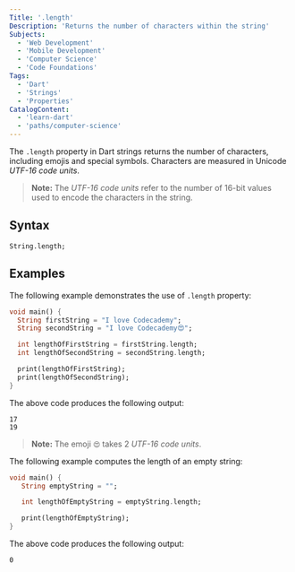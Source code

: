 ```yaml
---
Title: '.length'
Description: 'Returns the number of characters within the string'
Subjects:
  - 'Web Development'
  - 'Mobile Development'
  - 'Computer Science'
  - 'Code Foundations'
Tags:
  - 'Dart'
  - 'Strings'
  - 'Properties'
CatalogContent:
  - 'learn-dart'
  - 'paths/computer-science'
---
```


The `.length` property in Dart strings returns the number of characters, including emojis and special symbols. Characters are measured in Unicode _UTF-16 code units_.

> **Note:** The _UTF-16 code units_ refer to the number of 16-bit values used to encode the characters in the string.

## Syntax

```pseudo
String.length;
```

## Examples

The following example demonstrates the use of `.length` property:

```dart
void main() {
  String firstString = "I love Codecademy";
  String secondString = "I love Codecademy😍";

  int lengthOfFirstString = firstString.length;
  int lengthOfSecondString = secondString.length;

  print(lengthOfFirstString);
  print(lengthOfSecondString);
}
```

The above code produces the following output:

```shell
17
19
```

> **Note:** The emoji `😍` takes 2 _UTF-16 code units_.

The following example computes the length of an empty string:

```dart
void main() {
   String emptyString = "";

   int lengthOfEmptyString = emptyString.length;

   print(lengthOfEmptyString);
}
```

The above code produces the following output:

```shell
0
```
